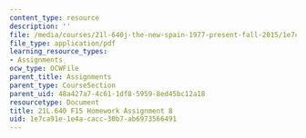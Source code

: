 ```yaml
---
content_type: resource
description: ''
file: /media/courses/21l-640j-the-new-spain-1977-present-fall-2015/1e7ca91e1e4acacc30b7ab6973566491_MIT21L_640JF15_HW_Ses8.pdf
file_type: application/pdf
learning_resource_types:
- Assignments
ocw_type: OCWFile
parent_title: Assignments
parent_type: CourseSection
parent_uid: 48a427a7-4c61-1df8-5959-8ed45bc12a18
resourcetype: Document
title: 21L.640 F15 Homework Assignment 8
uid: 1e7ca91e-1e4a-cacc-30b7-ab6973566491
---
```

